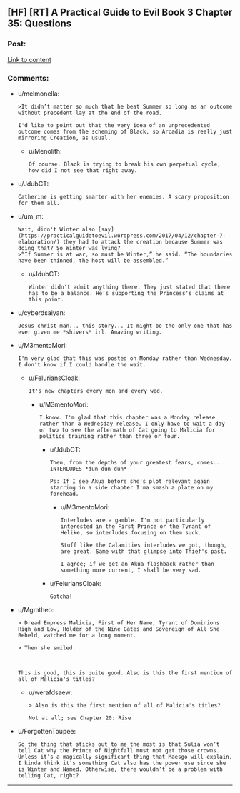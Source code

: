 ## [HF] [RT] A Practical Guide to Evil Book 3 Chapter 35: Questions

### Post:

[Link to content](https://practicalguidetoevil.wordpress.com/2017/10/16/chapter-35-questions/)

### Comments:

- u/melmonella:
  ```
  >It didn’t matter so much that he beat Summer so long as an outcome without precedent lay at the end of the road.

  I'd like to point out that the very idea of an unprecedented outcome comes from the scheming of Black, so Arcadia is really just mirroring Creation, as usual.
  ```

  - u/Menolith:
    ```
    Of course. Black is trying to break his own perpetual cycle, how did I not see that right away.
    ```

- u/JdubCT:
  ```
  Catherine is getting smarter with her enemies. A scary proposition for them all.
  ```

- u/um_m:
  ```
  Wait, didn't Winter also [say](https://practicalguidetoevil.wordpress.com/2017/04/12/chapter-7-elaboration/) they had to attack the creation because Summer was doing that? So Winter was lying?
  >“If Summer is at war, so must be Winter,” he said. “The boundaries have been thinned, the host will be assembled.”
  ```

  - u/JdubCT:
    ```
    Winter didn't admit anything there. They just stated that there has to be a balance. He's supporting the Princess's claims at this point.
    ```

- u/cyberdsaiyan:
  ```
  Jesus christ man... this story... It might be the only one that has ever given me *shivers* irl. Amazing writing.
  ```

- u/M3mentoMori:
  ```
  I'm very glad that this was posted on Monday rather than Wednesday. I don't know if I could handle the wait.
  ```

  - u/FeluriansCloak:
    ```
    It's new chapters every mon and every wed.
    ```

    - u/M3mentoMori:
      ```
      I know. I'm glad that this chapter was a Monday release rather than a Wednesday release. I only have to wait a day or two to see the aftermath of Cat going to Malicia for politics training rather than three or four.
      ```

      - u/JdubCT:
        ```
        Then, from the depths of your greatest fears, comes... INTERLUDES *dun dun dun*

        Ps: If I see Akua before she's plot relevant again starring in a side chapter I'ma smash a plate on my forehead.
        ```

        - u/M3mentoMori:
          ```
          Interludes are a gamble. I'm not particularly interested in the First Prince or the Tyrant of Helike, so interludes focusing on them suck.

          Stuff like the Calamities interludes we got, though, are great. Same with that glimpse into Thief's past. 

          I agree; if we get an Akua flashback rather than something more current, I shall be very sad.
          ```

      - u/FeluriansCloak:
        ```
        Gotcha!
        ```

- u/Mgmtheo:
  ```
  > Dread Empress Malicia, First of Her Name, Tyrant of Dominions High and Low, Holder of the Nine Gates and Sovereign of All She Beheld, watched me for a long moment.

  > Then she smiled.  



  This is good, this is quite good. Also is this the first mention of all of Malicia's titles?
  ```

  - u/werafdsaew:
    ```
    > Also is this the first mention of all of Malicia's titles?

    Not at all; see Chapter 20: Rise
    ```

- u/ForgottenToupee:
  ```
  So the thing that sticks out to me the most is that Sulia won’t tell Cat why the Prince of Nightfall must not get those crowns. Unless it’s a magically significant thing that Maesgo will explain, I kinda think it’s something Cat also has the power use since she is Winter and Named. Otherwise, there wouldn’t be a problem with telling Cat, right?
  ```

---

